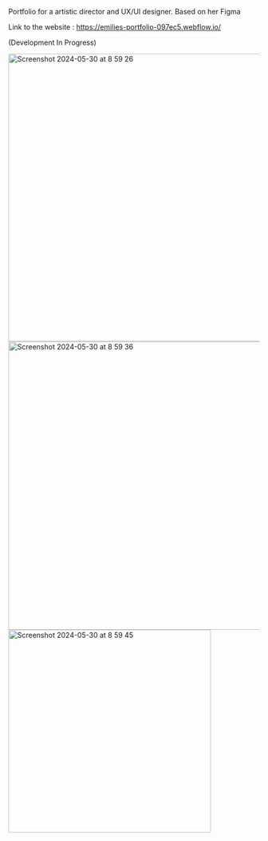 Portfolio for a artistic director and UX/UI designer. Based on her Figma

Link to the website :
https://emilies-portfolio-097ec5.webflow.io/

(Development In Progress)

<img width="576" alt="Screenshot 2024-05-30 at 8 59 26" src="https://github.com/TomDUVAL-MAHE/myPortfolioSIT2024/assets/72017980/564a15b7-3d45-4a03-bd80-2947fdb27030">
<img width="577" alt="Screenshot 2024-05-30 at 8 59 36" src="https://github.com/TomDUVAL-MAHE/myPortfolioSIT2024/assets/72017980/96b17684-6a48-4e30-8547-fcaf020f853c">
<img width="406" alt="Screenshot 2024-05-30 at 8 59 45" src="https://github.com/TomDUVAL-MAHE/myPortfolioSIT2024/assets/72017980/1d7fa4c9-3c82-4e13-9d0a-59197bbd478a">
